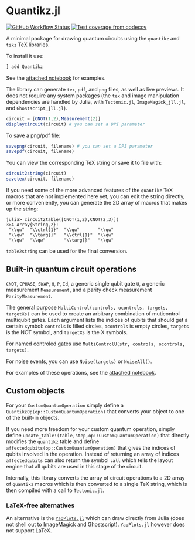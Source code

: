 # Quantikz.jl

[![GitHub Workflow Status](https://img.shields.io/github/workflow/status/Krastanov/Quantikz/CI)](https://github.com/Krastanov/Quantikz/actions?query=workflow%3ACI+branch%3Amain)
[![Test coverage from codecov](https://img.shields.io/codecov/c/gh/Krastanov/Quantikz?label=codecov)](https://codecov.io/gh/Krastanov/Quantikz)

A minimal package for drawing quantum circuits using the `quantikz` and `tikz` TeX libraries.

To install it use:

```julia
] add Quantikz
```

See the [attached notebook](https://github.com/Krastanov/Quantikz/blob/main/Quantikz.ipynb) for examples.

The library can generate `tex`, `pdf`, and `png` files, as well as live previews.  It does not require any system packages (the `tex` and image manipulation dependencies are handled by Julia, with `Tectonic.jl`, `ImageMagick_jll.jl`, and `Ghostscript_jll.jl`). 

```julia
circuit = [CNOT(1,2),Measurement(2)]
displaycircuit(circuit) # you can set a DPI parameter
```

To save a png/pdf file:

```julia
savepng(circuit, filename) # you can set a DPI parameter
savepdf(circuit, filename)
```

You can view the corresponding TeX string or save it to file with:

```julia
circuit2string(circuit)
savetex(circuit, filename)
```

If you need some of the more advanced features of the `quantikz` TeX macros that are not implemented here yet, you can edit the string directly, or more conveniently, you can generate the 2D array of macros that makes up the string:

```
julia> circuit2table([CNOT(1,2),CNOT(2,3)])
3×4 Array{String,2}:
 "\\qw"  "\\ctrl{1}"  "\\qw"       "\\qw"
 "\\qw"  "\\targ{}"   "\\ctrl{1}"  "\\qw"
 "\\qw"  "\\qw"       "\\targ{}"   "\\qw"
```

`table2string` can be used for the final conversion.

## Built-in quantum circuit operations

`CNOT`, `CPHASE`, `SWAP`, `H`, `P`, `Id`, a generic single qubit gate `U`, a generic measurement `Measurement`, and a parity check measurement `ParityMeasurement`.

The general purpose `MultiControl(controls, ocontrols, targets, targetXs)` can be used to create an arbitrary combination of muticontrol multiqubit gates. Each argument lists the indices of qubits that should get a certain symbol: `controls` is filled circles, `ocontrols` is empty circles, `targets` is the NOT symbol, and `targetXs` is the X symbols.

For named controled gates use `MultiControlU(str, controls, ocontrols, targets)`.

For noise events, you can use `Noise(targets)` or `NoiseAll()`.

For examples of these operations, see the [attached notebook](https://github.com/Krastanov/Quantikz/blob/main/Quantikz.ipynb).

## Custom objects

For your `CustomQuantumOperation` simply define a `QuantikzOp(op::CustomQuantumOperation)` that converts your object to one of the built-in objects.

If you need more freedom for your custom quantum operation, simply define `update_table!(table,step,op::CustomQuantumOperation)` that directly modifies the `quantikz` table and define `affectedqubits(op::CustomQuantumOperation)` that gives the indices of qubits involved in the operation. Instead of returning an array of indices `affectedqubits` can also return the symbol `:all` which tells the layout engine that all qubits are used in this stage of the circuit.

Internally, this library converts the array of circuit operations to a 2D array of `quantikz` macros which is then converted to a single TeX string, which is then compiled with a call to `Tectonic.jl`.

### LaTeX-free alternatives

An alternative is the [`YaoPlots.jl`](https://github.com/QuantumBFS/YaoPlots.jl) which can draw directly from Julia (does not shell out to ImageMagick and Ghostscript). `YaoPlots.jl` however does not support LaTeX.
